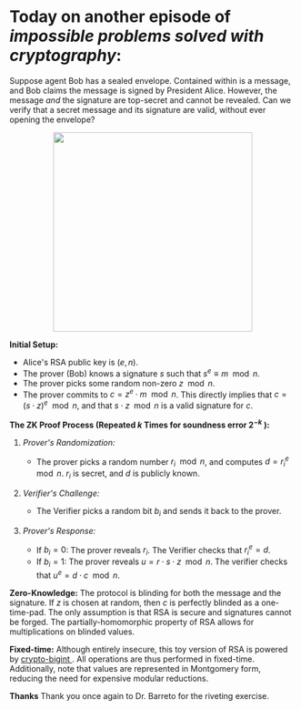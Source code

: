 # Today on another episode of _impossible problems solved with cryptography_:

Suppose agent Bob has a sealed envelope. Contained within is a message, and Bob claims the message is signed by President Alice. However, the message _and_ the signature are top-secret and cannot be revealed. Can we verify that a secret message and its signature are valid, without ever opening the envelope?

<p align="center">
  <img src="https://github.com/drcapybara/blind-rsa/assets/40841027/e47caab3-2541-4d38-b422-3e079fe23be7" width="350" height="350">
</p>

**Initial Setup:**
- Alice's RSA public key is $(e, n)$.
- The prover (Bob) knows a signature $s$ such that $s^e \equiv m \mod n$.
- The prover picks some random non-zero $z \mod{n}$.
- The prover commits to $c = z^e \cdot m \mod{n}$. This directly implies that $c = (s \cdot z)^e \mod{n}$, and that $s \cdot z \mod{n}$ is a valid signature for $c$.

**The ZK Proof Process (Repeated $k$ Times for soundness error $2^{-k}$ ):**
1. *Prover's Randomization:*
   - The prover picks a random number $r_i \mod{n}$, and computes $d = r_i^e \mod{n}$. $r_i$ is secret, and $d$ is publicly known.

2. *Verifier's Challenge:*
   - The Verifier picks a random bit $b_i$ and sends it back to the prover.

3. *Prover's Response:*
   - If $b_i = 0$: The prover reveals $r_i$. The Verifier checks that $r_i^e = d$.
   - If $b_i = 1$: The prover reveals $u = r \cdot s \cdot z \mod{n}$. The verifier checks that $u^e = d \cdot c \mod{n}$.

**Zero-Knowledge:**
The protocol is blinding for both the message and the signature. If $z$ is chosen at random, then $c$ is perfectly blinded as a one-time-pad. The only assumption is that RSA is secure and signatures cannot be forged. The partially-homomorphic property of RSA allows for multiplications on blinded values.

**Fixed-time:**
Although entirely insecure, this toy version of RSA is powered by [crypto-bigint ](https://github.com/RustCrypto/crypto-bigint). All operations are thus performed in fixed-time. Additionally, note that values are represented in Montgomery form, reducing the need for expensive modular reductions.

**Thanks**
Thank you once again to Dr. Barreto for the riveting exercise.
